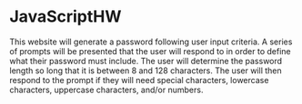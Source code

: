 # JavaScriptHW

This website will generate a password following user input criteria. A series of prompts will be presented that the user will respond to in order to define what their password must include. The user will determine the password length so long that it is between 8 and 128 characters. The user will then respond to the prompt if they will need special characters, lowercase characters, uppercase characters, and/or numbers. 